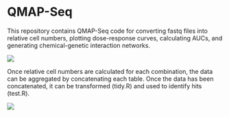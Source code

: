 # QMAP-Seq
This repository contains QMAP-Seq code for converting fastq files into relative cell numbers, plotting dose-response curves, calculating AUCs, and generating chemical-genetic interaction networks.

<img src="https://github.com/mendillolab/QMaPP-Seq/blob/master/qmap_flowchart_1.png?raw=true"/>

Once relative cell numbers are calculated for each combination, the data can be aggregated by concatenating each table. Once the data has been concatenated, it can be transformed (tidy.R) and used to identify hits (test.R). 

<img src="https://github.com/mendillolab/QMaPP-Seq/blob/master/qmap_flowchart_2.png?raw=true"/>
